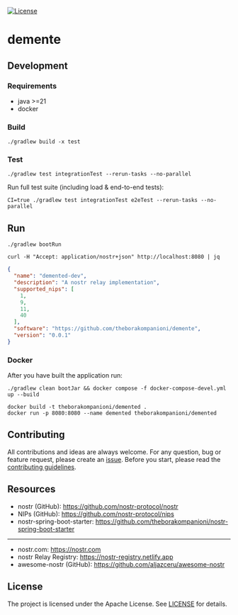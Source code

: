 [![License](https://img.shields.io/github/license/theborakompanioni/demente.svg?maxAge=2592000)](https://github.com/theborakompanioni/demente/blob/master/LICENSE)

demente
===

## Development

### Requirements
- java >=21
- docker

### Build
```shell script
./gradlew build -x test
```

### Test
```shell script
./gradlew test integrationTest --rerun-tasks --no-parallel
```

Run full test suite (including load & end-to-end tests):
```shell script
CI=true ./gradlew test integrationTest e2eTest --rerun-tasks --no-parallel
```

## Run
```shell script
./gradlew bootRun
```

```shell
curl -H "Accept: application/nostr+json" http://localhost:8080 | jq
```
```json
{
  "name": "demented-dev",
  "description": "A nostr relay implementation",
  "supported_nips": [
    1,
    9,
    11,
    40
  ],
  "software": "https://github.com/theborakompanioni/demente",
  "version": "0.0.1"
}
```

### Docker
After you have built the application run:
```shell
./gradlew clean bootJar && docker compose -f docker-compose-devel.yml up --build
```

```shell
docker build -t theborakompanioni/demented .
docker run -p 8080:8080 --name demented theborakompanioni/demented
```

## Contributing
All contributions and ideas are always welcome. For any question, bug or feature request,
please create an [issue](https://github.com/theborakompanioni/demente/issues).
Before you start, please read the [contributing guidelines](contributing.md).

## Resources

- nostr (GitHub): https://github.com/nostr-protocol/nostr
- NIPs (GitHub): https://github.com/nostr-protocol/nips
- nostr-spring-boot-starter: https://github.com/theborakompanioni/nostr-spring-boot-starter

---

- nostr.com: https://nostr.com
- nostr Relay Registry: https://nostr-registry.netlify.app
- awesome-nostr (GitHub): https://github.com/aljazceru/awesome-nostr

## License

The project is licensed under the Apache License. See [LICENSE](LICENSE) for details.
